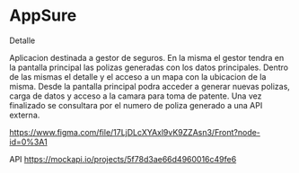 # AppSure
Detalle

Aplicacion destinada a gestor de seguros. 
En la misma el gestor tendra en la pantalla principal las polizas generadas con los datos principales. Dentro de las mismas el detalle y el acceso a un mapa con la ubicacion de la misma.
Desde la pantalla principal podra acceder a generar nuevas polizas, carga de datos y acceso a la camara para toma de patente.
Una vez finalizado se consultara por el numero de poliza generado a una API externa.

https://www.figma.com/file/17LjDLcXYAxl9vK9ZZAsn3/Front?node-id=0%3A1

API
https://mockapi.io/projects/5f78d3ae66d4960016c49fe6
